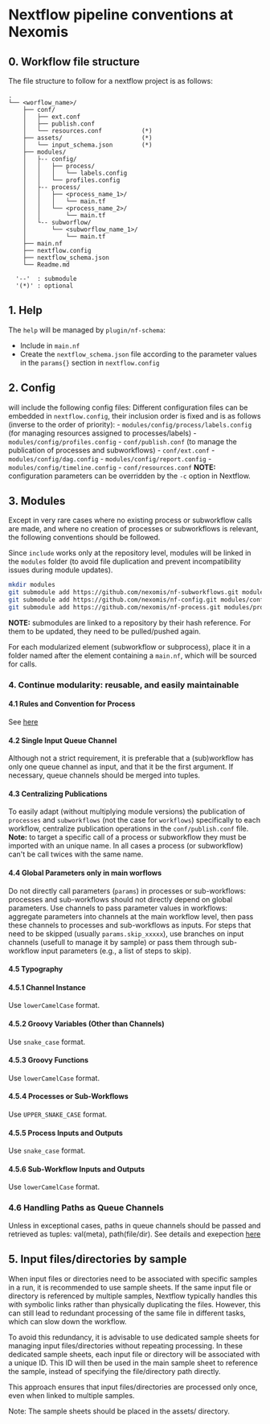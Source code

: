 # Nextflow pipeline conventions at Nexomis

## 0. Workflow file structure
The file structure to follow for a nextflow project is as follows:

```
.
└── <worflow_name>/
    ├── conf/
    │   ├── ext.conf
    │   ├── publish.conf
    │   └── resources.conf           (*)
    ├── assets/                      (*)
    │   └── input_schema.json        (*)
    ├── modules/
    │   ├-- config/
    │   │   ├── process/
    │   │   │   └── labels.config
    │   │   └── profiles.config
    │   ├-- process/
    │   │   ├── <process_name_1>/
    │   │   │   └── main.tf
    │   │   └── <process_name_2>/
    │   │       └── main.tf
    │   └-- subworflow/
    │       └── <subworflow_name_1>/
    │           └── main.tf
    ├── main.nf
    ├── nextflow.config
    ├── nextflow_schema.json
    └── Readme.md

  '--'  : submodule
  '(*)' : optional
```

## 1. Help
The `help` will be managed by `plugin/nf-schema`:
  - Include in `main.nf`
  - Create the `nextflow_schema.json` file according to the parameter values in the `params{}` section in `nextflow.config`

## 2. Config
 will include the following config files:
Different configuration files can be embedded in `nextflow.config`, their inclusion order is fixed and is as follows (inverse to the order of priority): 
    - `modules/config/process/labels.config` (for managing resources assigned to processes/labels)
    - `modules/config/profiles.config`
    - `conf/publish.conf` (to manage the publication of processes and subworkflows)
    - `conf/ext.conf`
    - `modules/config/dag.config`
    - `modules/config/report.config`
    - `modules/config/timeline.config`
    - `conf/resources.conf`
**NOTE:** configuration parameters can be overridden by the `-c` option in Nextflow.

## 3. Modules

Except in very rare cases where no existing process or subworkflow calls are made, and where no creation of processes or subworkflows is relevant, the following conventions should be followed.

Since `include` works only at the repository level, modules will be linked in the `modules` folder (to avoid file duplication and prevent incompatibility issues during module updates).

```sh
mkdir modules
git submodule add https://github.com/nexomis/nf-subworkflows.git modules/subworkflows
git submodule add https://github.com/nexomis/nf-config.git modules/config
git submodule add https://github.com/nexomis/nf-process.git modules/process
```
**NOTE:** submodules are linked to a repository by their hash reference. For them to be updated, they need to be pulled/pushed again.

For each modularized element (subworkflow or subprocess), place it in a folder named after the element containing a `main.nf`, which will be sourced for calls.

### 4. Continue modularity: reusable, and easily maintainable

#### 4.1 Rules and Convention for Process
See [here](https://github.com/nexomis/nf-process/blob/main/README.md)

#### 4.2 Single Input Queue Channel
Although not a strict requirement, it is preferable that a (sub)workflow has only one queue channel as input, and that it be the first argument. If necessary, queue channels should be merged into tuples.

#### 4.3 Centralizing Publications
To easily adapt (without multiplying module versions) the publication of `processes` and `subworkflows` (not the case for `workflows`) specifically to each workflow, centralize publication operations in the `conf/publish.conf` file.  
**Note:** to target a specific call of a process or subworkflow they must be imported with an unique name. In all cases a process (or subworkflow) can't be call twices with the same name.

#### 4.4 Global Parameters only in main worflows
Do not directly call parameters (`params`) in processes or sub-workflows: processes and sub-workflows should not directly depend on global parameters. Use channels to pass parameter values in workflows: aggregate parameters into channels at the main workflow level, then pass these channels to processes and sub-workflows as inputs.
For steps that need to be skipped (usually `params.skip_xxxxx`), use branches on input channels (usefull to manage it by sample) or pass them through sub-workflow input parameters (e.g., a list of steps to skip).

#### 4.5 Typography
#### 4.5.1 Channel Instance
Use `lowerCamelCase` format.
#### 4.5.2 Groovy Variables (Other than Channels)
Use `snake_case` format.
#### 4.5.3 Groovy Functions
Use `lowerCamelCase` format.
#### 4.5.4 Processes or Sub-Workflows
Use `UPPER_SNAKE_CASE` format.
#### 4.5.5 Process Inputs and Outputs
Use `snake_case` format.
#### 4.5.6 Sub-Workflow Inputs and Outputs
Use `lowerCamelCase` format.

### 4.6 Handling Paths as Queue Channels
Unless in exceptional cases, paths in queue channels should be passed and retrieved as tuples: val(meta), path(file/dir). See details and exepection [here](https://github.com/nexomis/nf-process/blob/main/README.md#3-handling-paths-as-queue-channels)

## 5. Input files/directories by sample

When input files or directories need to be associated with specific samples in a run, it is recommended to use sample sheets. If the same input file or directory is referenced by multiple samples, Nextflow typically handles this with symbolic links rather than physically duplicating the files. However, this can still lead to redundant processing of the same file in different tasks, which can slow down the workflow.

To avoid this redundancy, it is advisable to use dedicated sample sheets for managing input files/directories without repeating processing. In these dedicated sample sheets, each input file or directory will be associated with a unique ID. This ID will then be used in the main sample sheet to reference the sample, instead of specifying the file/directory path directly.

This approach ensures that input files/directories are processed only once, even when linked to multiple samples.

Note: The sample sheets should be placed in the assets/ directory.

